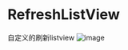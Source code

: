 # RefreshListView
自定义的刷新listview
![image](https://github.com/zssAndroid/RefreshListView/raw/master/puto.gif)
